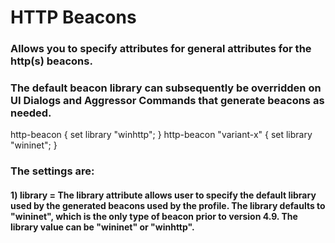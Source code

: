 # HTTP Beacons

### Allows you to specify attributes for general attributes for the http(s) beacons.

### The default beacon library can subsequently be overridden on UI Dialogs and Aggressor Commands that generate beacons as needed.

http-beacon {
set library "winhttp";
}
http-beacon "variant-x" {
set library "wininet";
}

### The settings are:

#### 1) library = The library attribute allows user to specify the default library used by the generated beacons used by the profile. The library defaults to "wininet", which is the only type of beacon prior to version 4.9. The library value can be "wininet" or "winhttp".



